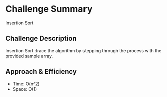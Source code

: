 # Challenge Summary
 Insertion Sort 

## Challenge Description
 Insertion Sort :trace the algorithm by stepping through the process with the provided sample array.

## Approach & Efficiency
- Time: O(n^2)
- Space: O(1)


